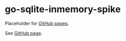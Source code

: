 # go-sqlite-inmemory-spike

Placeholder for [GitHub pages].

See [GitHub page].

[GitHub page]: https://garage.senzing.com/go-sqlite-inmemory-spike
[GitHub pages]: https://pages.github.com/
